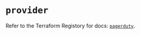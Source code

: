# `provider`

Refer to the Terraform Registory for docs: [`pagerduty`](https://registry.terraform.io/providers/pagerduty/pagerduty/2.15.2/docs).
